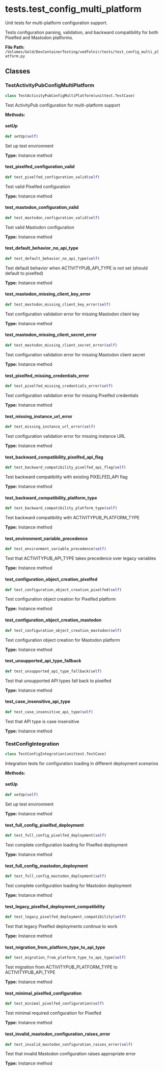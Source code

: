 # tests.test_config_multi_platform

Unit tests for multi-platform configuration support.

Tests configuration parsing, validation, and backward compatibility
for both Pixelfed and Mastodon platforms.

**File Path:** `/Volumes/Gold/DevContainerTesting/vedfolnir/tests/test_config_multi_platform.py`

## Classes

### TestActivityPubConfigMultiPlatform

```python
class TestActivityPubConfigMultiPlatform(unittest.TestCase)
```

Test ActivityPub configuration for multi-platform support

**Methods:**

#### setUp

```python
def setUp(self)
```

Set up test environment

**Type:** Instance method

#### test_pixelfed_configuration_valid

```python
def test_pixelfed_configuration_valid(self)
```

Test valid Pixelfed configuration

**Type:** Instance method

#### test_mastodon_configuration_valid

```python
def test_mastodon_configuration_valid(self)
```

Test valid Mastodon configuration

**Type:** Instance method

#### test_default_behavior_no_api_type

```python
def test_default_behavior_no_api_type(self)
```

Test default behavior when ACTIVITYPUB_API_TYPE is not set (should default to pixelfed)

**Type:** Instance method

#### test_mastodon_missing_client_key_error

```python
def test_mastodon_missing_client_key_error(self)
```

Test configuration validation error for missing Mastodon client key

**Type:** Instance method

#### test_mastodon_missing_client_secret_error

```python
def test_mastodon_missing_client_secret_error(self)
```

Test configuration validation error for missing Mastodon client secret

**Type:** Instance method

#### test_pixelfed_missing_credentials_error

```python
def test_pixelfed_missing_credentials_error(self)
```

Test configuration validation error for missing Pixelfed credentials

**Type:** Instance method

#### test_missing_instance_url_error

```python
def test_missing_instance_url_error(self)
```

Test configuration validation error for missing instance URL

**Type:** Instance method

#### test_backward_compatibility_pixelfed_api_flag

```python
def test_backward_compatibility_pixelfed_api_flag(self)
```

Test backward compatibility with existing PIXELFED_API flag

**Type:** Instance method

#### test_backward_compatibility_platform_type

```python
def test_backward_compatibility_platform_type(self)
```

Test backward compatibility with ACTIVITYPUB_PLATFORM_TYPE

**Type:** Instance method

#### test_environment_variable_precedence

```python
def test_environment_variable_precedence(self)
```

Test that ACTIVITYPUB_API_TYPE takes precedence over legacy variables

**Type:** Instance method

#### test_configuration_object_creation_pixelfed

```python
def test_configuration_object_creation_pixelfed(self)
```

Test configuration object creation for Pixelfed platform

**Type:** Instance method

#### test_configuration_object_creation_mastodon

```python
def test_configuration_object_creation_mastodon(self)
```

Test configuration object creation for Mastodon platform

**Type:** Instance method

#### test_unsupported_api_type_fallback

```python
def test_unsupported_api_type_fallback(self)
```

Test that unsupported API types fall back to pixelfed

**Type:** Instance method

#### test_case_insensitive_api_type

```python
def test_case_insensitive_api_type(self)
```

Test that API type is case insensitive

**Type:** Instance method

### TestConfigIntegration

```python
class TestConfigIntegration(unittest.TestCase)
```

Integration tests for configuration loading in different deployment scenarios

**Methods:**

#### setUp

```python
def setUp(self)
```

Set up test environment

**Type:** Instance method

#### test_full_config_pixelfed_deployment

```python
def test_full_config_pixelfed_deployment(self)
```

Test complete configuration loading for Pixelfed deployment

**Type:** Instance method

#### test_full_config_mastodon_deployment

```python
def test_full_config_mastodon_deployment(self)
```

Test complete configuration loading for Mastodon deployment

**Type:** Instance method

#### test_legacy_pixelfed_deployment_compatibility

```python
def test_legacy_pixelfed_deployment_compatibility(self)
```

Test that legacy Pixelfed deployments continue to work

**Type:** Instance method

#### test_migration_from_platform_type_to_api_type

```python
def test_migration_from_platform_type_to_api_type(self)
```

Test migration from ACTIVITYPUB_PLATFORM_TYPE to ACTIVITYPUB_API_TYPE

**Type:** Instance method

#### test_minimal_pixelfed_configuration

```python
def test_minimal_pixelfed_configuration(self)
```

Test minimal required configuration for Pixelfed

**Type:** Instance method

#### test_invalid_mastodon_configuration_raises_error

```python
def test_invalid_mastodon_configuration_raises_error(self)
```

Test that invalid Mastodon configuration raises appropriate error

**Type:** Instance method


